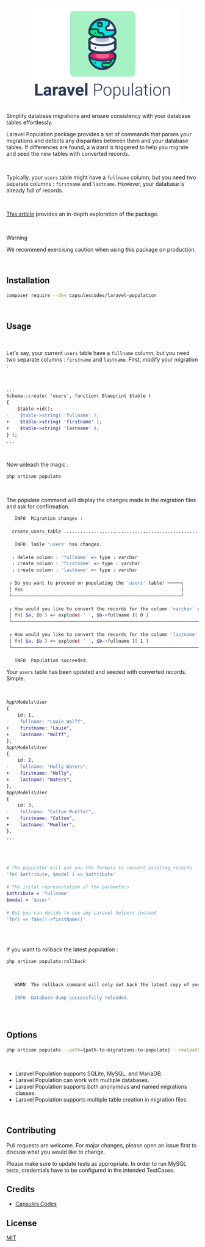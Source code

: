 
<p align="center"><img src="capsules-laravel-population-image.png" width="400px" height="265px" alt="Laravel Population" /></p>

Simplify database migrations and ensure consistency with your database tables effortlessly.

Laravel Population package provides a set of commands that parses your migrations and detects any disparities between them and your database tables. If differences are found, a wizard is triggered to help you migrate and seed the new tables with converted records.

<br>

Typically, your `users` table might have a `fullname` column, but you need two separate columns : `firstname` and `lastname`. However, your database is already full of records.

<br>

 [This article](https://capsules.codes/en/blog/fyi/en-fyi-modify-tables-and-records-with-laravel-population) provides an in-depth exploration of the package.

<br>

> [!WARNING]
> We recommend exercising caution when using this package on production.

<br>

## Installation

```bash
composer require --dev capsulescodes/laravel-population
```

<br>

## Usage

<br>

Let's say, your current `users` table have a `fullname` column, but you need two separate columns : `firstname` and `lastname`. First, modify your migration :

<br>

```diff
...
Schema::create( 'users', function( Blueprint $table )
{
    $table->id();
-    $table->string( 'fullname' );
+    $table->string( 'firstname' );
+    $table->string( 'lastname' );
} );
...
```

<br>

Now unleash the magic :

```bash
php artisan populate
```

<br>

The populate command will display the changes made in the migration files and ask for confirmation.

```bash
   INFO  Migration changes :

  create_users_table .......................................................................................................................... DONE

   INFO  Table 'users' has changes.

  ⇂ delete column : 'fullname' => type : varchar
  ⇂ create column : 'firstname' => type : varchar
  ⇂ create column : 'lastname' => type : varchar

 ┌ Do you want to proceed on populating the 'users' table? ─────┐
 │ Yes                                                          │
 └──────────────────────────────────────────────────────────────┘

 ┌ How would you like to convert the records for the column 'varchar' of type 'string'?  'fn( $attribute, $model ) => $attribute' ┐
 │ fn( $a, $b ) => explode( ' ', $b->fullname )[ 0 ]                                                                                │
 └──────────────────────────────────────────────────────────────────────────────────────────────────────────────────────────────────┘

 ┌ How would you like to convert the records for the column 'lastname' of type 'varchar'?  'fn( $attribute, $model ) => $attribute' ┐
 │ fn( $a, $b ) => explode( ' ', $b->fullname )[ 1 ]                                                                               │
 └─────────────────────────────────────────────────────────────────────────────────────────────────────────────────────────────────┘

   INFO  Population succeeded.
   ```

Your `users` table has been updated and seeded with converted records. Simple.

<br>

```diff
App\Models\User
{
    id: 1,
-    fullname: "Louie Wolff",
+    firstname: "Louie",
+    lastname: "Wolff",
},
App\Models\User
{
    id: 2,
-    fullname: "Holly Waters",
+    firstname: "Holly",
+    lastname: "Waters",
},
App\Models\User
{
    id: 3,
-    fullname: "Colton Mueller",
+    firstname: "Colton",
+    lastname: "Mueller",
},
...
```

<br>
<br>

```bash
# The populator will ask you the formula to convert existing records
'fn( $attribute, $model ) => $attribute'

# The inital representation of the parameters
$attribute = 'fullname'
$model = '$user'

# But you can decide to use any Laravel helpers instead
'fn() => fake()->firstName()'
```

<br>
<br>

If you want to rollback the latest population :

```bash
php artisan populate:rollback
```

<br>

```bash
   WARN  The rollback command will only set back the latest copy of your database(s). You'll have to modify your migrations and models manually.

   INFO  Database dump successfully reloaded.
```

<br>
<br>

## Options


```bash
php artisan populate --path={path-to-migrations-to-populate} --realpath={true|false} --database={database-name} --daptabase={database-name}
```

<br>

- Laravel Population supports SQLite, MySQL, and MariaDB.
- Laravel Population can work with multiple databases.
- Laravel Population supports both anonymous and named migrations classes.
- Laravel Population supports multiple table creation in migration files.

<br>

## Contributing

Pull requests are welcome. For major changes, please open an issue first
to discuss what you would like to change.

Please make sure to update tests as appropriate.
In order to run MySQL tests, credentials have to be configured in the intended TestCases.

## Credits

- [Capsules Codes](https://github.com/capsulescodes)

## License

[MIT](https://choosealicense.com/licenses/mit/)
